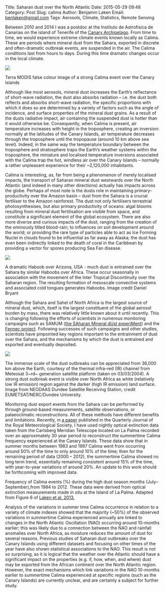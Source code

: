 Title: Saharan dust over the North Atlantic
Date: 2015-05-29 09:48
Category: Post
Slug: calima
Author: Benjamin Laken
Email: benlaken@gmail.com
Tags: Aerosols, Climate, Statistics, Remote Sensing


Between 2010 and 2014 I was a postdoc at the Instituto de Astrofísica de
Canarias on the island of Tenerife of the [Canary
Archipelago](http://en.wikipedia.org/wiki/Canary_Islands). From time to
time, we would experience extreme climate events known locally as
Calima. These are periods where mineral dust from the Sahara, exported
in discrete and often-dramatic outbreak events, are suspended in the
air. The Calima conditions last from hours to days. During this time
dramatic changes occur in the local climate.

![](./theme/images/terra.png)

Terra MODIS false colour image of a strong Calima event over the Canary
Islands

Although like most aerosols, mineral dust increases the Earth’s
reflectance of short-wave radiation, the dust also absorbs radiation –
i.e. the dust both reflects and absorbs short-wave radiation, the
specific proportions with which it does so are determined by a variety
of factors such as the angle of incidence, and surface properties of the
mineral dust grains. As a result of the dusts radiative impact, air
containing the suspended dust is hotter than it would otherwise be.
Consequently, when Calima is present, air temperature increases with
height in the troposphere, creating an inversion: normally at the
latitudes of the Canary Islands, air temperature decreases through the
troposphere until the tropopause (around 10 km above sea level). Indeed,
in the same way the temperature boundary between the troposphere and
stratosphere traps the Earth’s weather systems within the troposphere,
the miniature and localised temperature inversions associated with the
Calima trap the hot, windless air over the Canary Islands – normally a
rather unpleasant experience for their ~2,120,000 inhabitants.

Calima is interesting, as, far from being a phenomenon of merely
localised impacts, the transport of Saharan mineral dust westwards over
the North Atlantic (and indeed in many other directions) actually has
impacts across the globe. Perhaps of most note is the dusts role in
maintaining primary-productivity over the Amazon basin – dust from the
Sahara is a crucial fertiliser to the Amazon rainforest. The dust not
only fertilisers terrestrial photosynthesises, but also primary
productivity of oceans: algal blooms resulting from mineral dust
fertilisation are visible from space, and constitute a significant
element of the global ecosystem. There are also more diverse and curious
impacts of the dust, ranging from the creation of the ominously titled
blood-rain; to influences on soil development around the world; or
providing the rare type of particles able to act as Ice Forming Nuclei
in clouds found to be influential as far away as Alaska; the dust has
even been indirectly linked to the death of coral in the Caribbean by
providing a vector for spores producing Sea Fan disease.

![](./theme/images/Haboob.png)

A dramatic Haboob over Arizona, USA - much dust is entrained over the
Sahara by similar Haboobs over Africa. These occur seasonally in
association with the movement of the Inter Tropical Discontinuity over
the Saharan region. The resulting formation of mesoscale convective
systems and associated cold tongues generates Haboobs. Image credit
Daniel Bryant

Although the Sahara and Sahel of North Africa is the largest source of
mineral dust, which, itself is the largest constituent of the global
aerosol burden by mass, there was relatively little known about it until
recently. This is changing following the efforts of scientists in
numerous monitoring campaigns such as SAMUM ([the SAharan Mineral dUst
experiMent](http://samum.tropos.de/)) and the [Fennec
project](http://fennec.ouce.ox.ac.uk/). Following successes of such
campaigns and other studies, scientists have pinpointed key regions
important to the entrainment of dust over the Sahara, and the mechanisms
by which the dust is entrained and exported and eventually deposited.

![](./theme/images/Meteosat.png)

The immense scale of the dust outbreaks can be appreciated from 36,000
km above the Earth, courtesy of the thermal infra-red (IR) channel from
Meteosat 3~rd~ generation satellite platform (taken on 03/03/2004). A
strong dust outbreak event is visible over North Africa as white
(relatively low IR emission) region against the darker (high IR
emission) land surface. Image from NEODAAS Dundee Satellite Receiving
Station, credit EUMETSAT/NERC/Dundee University.

Monitoring dust export events from the Sahara can be performed by
through ground-based measurements, satellite observations, or
palaeoclimatic reconstructions. All of these methods have different
benefits and limitations. Recently, in [a
paper](http://onlinelibrary.wiley.com/doi/10.1002/qj.2170/abstract)
published in the Quarterly Journal of the Royal Meteorological Society,
I have used nightly optical extinction data taken from the Carlsberg
Meridian Telescope located on La Palma recorded over an approximately 30
year period to reconstruct the summertime Calima frequency experienced
at the Canary Islands. These data show that in summer months between
1983 and 1997 Calima went from occurring around 50% of the time to only
around 10% of the time; then for the remaining period of data (2000 –
2012), the summertime Calima showed no long term trend, essentially
remaining consistent around 15% of the time, with year-to-year
variations of around 20%. An update to this work should be forthcoming
with improved data.

Frequency of Calima events (%) during the high dust season months
(July–September),from 1984 to 2012. These data were derived from optical
extinction measurements made *in situ* at the Island of La Palma.
Adapted from Figure 6 of [Laken et al.
2013.](http://onlinelibrary.wiley.com/doi/10.1002/qj.2170/abstract)

Analysis of the variations in summer time Calima occurrence in relation
to a variety of climate indexes showed that the majority (~50%) of the
observed variations in summertime Calima experienced annually are linked
to changes in the North Atlantic Oscillation (NAO) occurring around
10-months earlier; this was likely due to a connection between the NAO
and rainfall anomalies over North Africa, as moisture reduces the amount
of dust for several reasons. Previous studies of Saharan dust outbreaks
over the Canary Islands using different datasets and focusing on other
times of the year have also shown statistical associations to the NAO.
This result is not so surprising, as it is logical that the weather over
the Atlantic should have a significant impact on the properties (e.g.
if, how, when, and where) dust may be exported from the African
continent over the North Atlantic region. However, the exact mechanisms
which link variations in the NAO 10-months earlier to summertime Calima
experienced at specific regions (such as the Canary Islands) are
currently unclear, and are certainly a subject for further study.
